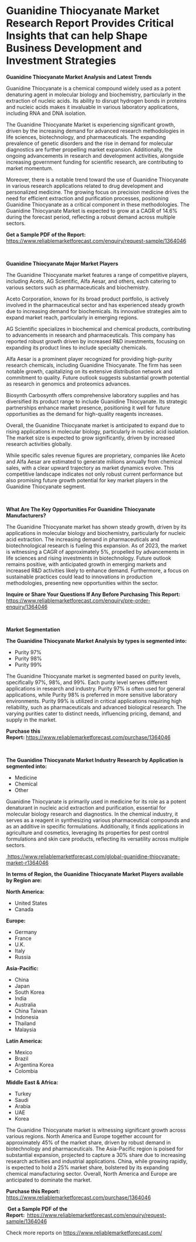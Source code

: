 <p><h1>Guanidine Thiocyanate Market Research Report Provides Critical Insights that can help Shape Business Development and Investment Strategies</h1></p><p><strong>Guanidine Thiocyanate Market Analysis and Latest Trends</strong></p>
<p><p>Guanidine Thiocyanate is a chemical compound widely used as a potent denaturing agent in molecular biology and biochemistry, particularly in the extraction of nucleic acids. Its ability to disrupt hydrogen bonds in proteins and nucleic acids makes it invaluable in various laboratory applications, including RNA and DNA isolation. </p><p>The Guanidine Thiocyanate Market is experiencing significant growth, driven by the increasing demand for advanced research methodologies in life sciences, biotechnology, and pharmaceuticals. The expanding prevalence of genetic disorders and the rise in demand for molecular diagnostics are further propelling market expansion. Additionally, the ongoing advancements in research and development activities, alongside increasing government funding for scientific research, are contributing to market momentum.</p><p>Moreover, there is a notable trend toward the use of Guanidine Thiocyanate in various research applications related to drug development and personalized medicine. The growing focus on precision medicine drives the need for efficient extraction and purification processes, positioning Guanidine Thiocyanate as a critical component in these methodologies. The Guanidine Thiocyanate Market is expected to grow at a CAGR of 14.6% during the forecast period, reflecting a robust demand across multiple sectors.</p></p>
<p><strong>Get a Sample PDF of the Report:&nbsp;</strong> <a href="https://www.reliablemarketforecast.com/enquiry/request-sample/1364046?utm_campaign=2275&utm_medium=2&utm_source=Github&utm_content=ia&utm_term=30012025&utm_id=guanidine-thiocyanate">https://www.reliablemarketforecast.com/enquiry/request-sample/1364046</a></p>
<p>&nbsp;</p>
<p><strong>Guanidine Thiocyanate Major Market Players</strong></p>
<p><p>The Guanidine Thiocyanate market features a range of competitive players, including Aceto, AG Scientific, Alfa Aesar, and others, each catering to various sectors such as pharmaceuticals and biochemistry. </p><p>Aceto Corporation, known for its broad product portfolio, is actively involved in the pharmaceutical sector and has experienced steady growth due to increasing demand for biochemicals. Its innovative strategies aim to expand market reach, particularly in emerging regions.</p><p>AG Scientific specializes in biochemical and chemical products, contributing to advancements in research and pharmaceuticals. This company has reported robust growth driven by increased R&D investments, focusing on expanding its product lines to include specialty chemicals.</p><p>Alfa Aesar is a prominent player recognized for providing high-purity research chemicals, including Guanidine Thiocyanate. The firm has seen notable growth, capitalizing on its extensive distribution network and commitment to quality. Future outlook suggests substantial growth potential as research in genomics and proteomics advances.</p><p>Biosynth Carbosynth offers comprehensive laboratory supplies and has diversified its product range to include Guanidine Thiocyanate. Its strategic partnerships enhance market presence, positioning it well for future opportunities as the demand for high-quality reagents increases.</p><p>Overall, the Guanidine Thiocyanate market is anticipated to expand due to rising applications in molecular biology, particularly in nucleic acid isolation. The market size is expected to grow significantly, driven by increased research activities globally.</p><p>While specific sales revenue figures are proprietary, companies like Aceto and Alfa Aesar are estimated to generate millions annually from chemical sales, with a clear upward trajectory as market dynamics evolve. This competitive landscape indicates not only robust current performance but also promising future growth potential for key market players in the Guanidine Thiocyanate segment.</p></p>
<p>&nbsp;</p>
<p><strong>What Are The Key Opportunities For Guanidine Thiocyanate Manufacturers?</strong></p>
<p><p>The Guanidine Thiocyanate market has shown steady growth, driven by its applications in molecular biology and biochemistry, particularly for nucleic acid extraction. The increasing demand in pharmaceuticals and biotechnological research is fueling this expansion. As of 2023, the market is witnessing a CAGR of approximately 5%, propelled by advancements in life sciences and rising investments in biotechnology. Future outlook remains positive, with anticipated growth in emerging markets and increased R&D activities likely to enhance demand. Furthermore, a focus on sustainable practices could lead to innovations in production methodologies, presenting new opportunities within the sector.</p></p>
<p><strong>Inquire or Share Your Questions If Any Before Purchasing This Report:</strong> <a href="https://www.reliablemarketforecast.com/enquiry/pre-order-enquiry/1364046?utm_campaign=2275&utm_medium=2&utm_source=Github&utm_content=ia&utm_term=30012025&utm_id=guanidine-thiocyanate">https://www.reliablemarketforecast.com/enquiry/pre-order-enquiry/1364046</a></p>
<p>&nbsp;</p>
<p><strong>Market Segmentation</strong></p>
<p><strong>The Guanidine Thiocyanate Market Analysis by types is segmented into:</strong></p>
<p><ul><li>Purity 97%</li><li>Purity 98%</li><li>Purity 99%</li></ul></p>
<p><p>The Guanidine Thiocyanate market is segmented based on purity levels, specifically 97%, 98%, and 99%. Each purity level serves different applications in research and industry. Purity 97% is often used for general applications, while Purity 98% is preferred in more sensitive laboratory environments. Purity 99% is utilized in critical applications requiring high reliability, such as pharmaceuticals and advanced biological research. The varying purities cater to distinct needs, influencing pricing, demand, and supply in the market.</p></p>
<p><strong>Purchase this Report:&nbsp;</strong><a href="https://www.reliablemarketforecast.com/purchase/1364046?utm_campaign=2275&utm_medium=2&utm_source=Github&utm_content=ia&utm_term=30012025&utm_id=guanidine-thiocyanate">https://www.reliablemarketforecast.com/purchase/1364046</a></p>
<p>&nbsp;</p>
<p><strong>The Guanidine Thiocyanate Market Industry Research by Application is segmented into:</strong></p>
<p><ul><li>Medicine</li><li>Chemical</li><li>Other</li></ul></p>
<p><p>Guanidine Thiocyanate is primarily used in medicine for its role as a potent denaturant in nucleic acid extraction and purification, essential for molecular biology research and diagnostics. In the chemical industry, it serves as a reagent in synthesizing various pharmaceutical compounds and as an additive in specific formulations. Additionally, it finds applications in agriculture and cosmetics, leveraging its properties for pest control formulations and skin care products, reflecting its versatility across multiple sectors.</p></p>
<p><a href="https://www.reliablemarketforecast.com/global-guanidine-thiocyanate-market-r1364046?utm_campaign=2275&utm_medium=2&utm_source=Github&utm_content=ia&utm_term=30012025&utm_id=guanidine-thiocyanate">&nbsp;https://www.reliablemarketforecast.com/global-guanidine-thiocyanate-market-r1364046</a></p>
<p><strong>In terms of Region, the Guanidine Thiocyanate Market Players available by Region are:</strong></p>
<p>
    <p> <strong> North America: </strong>
        <ul>
            <li>United States</li>
            <li>Canada</li>
        </ul>
        </p> 
    <p> <strong> Europe: </strong>
        <ul>
            <li>Germany</li>
            <li>France</li>
            <li>U.K.</li>
            <li>Italy</li>
            <li>Russia</li>
        </ul>
        </p> 
    <p> <strong> Asia-Pacific: </strong>
        <ul>
            <li>China</li>
            <li>Japan</li>
            <li>South Korea</li>
            <li>India</li>
            <li>Australia</li>
            <li>China Taiwan</li>
            <li>Indonesia</li>
            <li>Thailand</li>
            <li>Malaysia</li>
        </ul>
        </p> 
    <p> <strong> Latin America: </strong>
        <ul>
            <li>Mexico</li>
            <li>Brazil</li>
            <li>Argentina Korea</li>
            <li>Colombia</li>
        </ul>
        </p> 
    <p> <strong> Middle East & Africa: </strong>
        <ul>
            <li>Turkey</li>
            <li>Saudi</li>
            <li>Arabia</li>
            <li>UAE</li>
            <li>Korea</li>
        </ul>
    </p>
    </p>
<p><p>The Guanidine Thiocyanate market is witnessing significant growth across various regions. North America and Europe together account for approximately 45% of the market share, driven by robust demand in biotechnology and pharmaceuticals. The Asia-Pacific region is poised for substantial expansion, projected to capture a 30% share due to increasing research activities and industrial applications. China, while growing rapidly, is expected to hold a 25% market share, bolstered by its expanding chemical manufacturing sector. Overall, North America and Europe are anticipated to dominate the market.</p></p>
<p><strong>Purchase this Report: </strong><a href="https://www.reliablemarketforecast.com/purchase/1364046?utm_campaign=2275&utm_medium=2&utm_source=Github&utm_content=ia&utm_term=30012025&utm_id=guanidine-thiocyanate">https://www.reliablemarketforecast.com/purchase/1364046</a></p>
<p>&nbsp;<strong>Get a Sample PDF of the Report:&nbsp;&nbsp;</strong><a href="https://www.reliablemarketforecast.com/enquiry/request-sample/1364046?utm_campaign=2275&utm_medium=2&utm_source=Github&utm_content=ia&utm_term=30012025&utm_id=guanidine-thiocyanate">https://www.reliablemarketforecast.com/enquiry/request-sample/1364046</a></p>
<p><strong></strong></p>
<p>Check more reports on <a href="https://www.reliablemarketforecast.com/?utm_campaign=2275&utm_medium=2&utm_source=Github&utm_content=ia&utm_term=30012025&utm_id=guanidine-thiocyanate">https://www.reliablemarketforecast.com/</a></p>